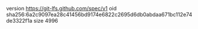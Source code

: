 version https://git-lfs.github.com/spec/v1
oid sha256:6a2c9097ea28c41456bd9174e6822c2695d6db0abdaa671bc112e74de3322f1a
size 4996
